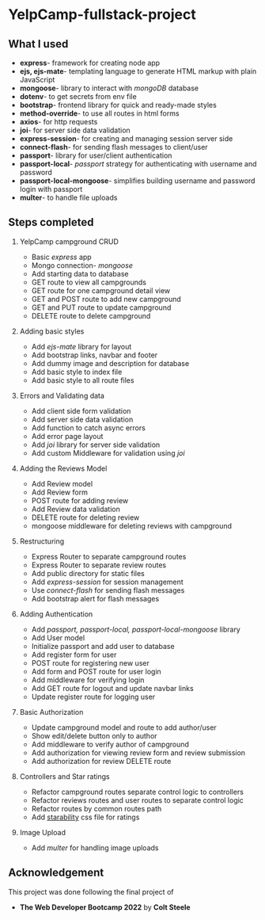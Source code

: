 # YelpCamp-fullstack-project

## What I used

- **express**- framework for creating node app
- **ejs, ejs-mate**- templating language to generate HTML markup with plain JavaScript
- **mongoose**- library to interact with *mongoDB* database
- **dotenv**- to get secrets from env file
- **bootstrap**- frontend library for quick and ready-made styles
- **method-override**- to use all routes in html forms
- **axios**- for http requests
- **joi**- for server side data validation
- **express-session**- for creating and managing session server side
- **connect-flash**- for sending flash messages to client/user
- **passport**- library for user/client authentication
- **passport-local**- *passport* strategy for authenticating with username and password
- **passport-local-mongoose**- simplifies building username and password login with passport
- **multer**- to handle file uploads

## Steps completed

1. YelpCamp campground CRUD
    - Basic *express* app
    - Mongo connection- *mongoose*
    - Add starting data to database
    - GET route to view all campgrounds
    - GET route for one campground detail view
    - GET and POST route to add new campground
    - GET and PUT route to update campground
    - DELETE route to delete campground

2. Adding basic styles
    - Add *ejs-mate* library for layout
    - Add bootstrap links, navbar and footer
    - Add dummy image and description for database
    - Add basic style to index file
    - Add basic style to all route files

3. Errors and Validating data
   - Add client side form validation
   - Add server side data validation
   - Add function to catch async errors
   - Add error page layout
   - Add *joi* library for server side validation
   - Add custom Middleware for validation using *joi*

4. Adding the Reviews Model
    - Add Review model
    - Add Review form
    - POST route for adding review
    - Add Review data validation
    - DELETE route for deleting review
    - mongoose middleware for deleting reviews with campground

5. Restructuring
    - Express Router to separate campground routes
    - Express Router to separate review routes
    - Add public directory for static files
    - Add *express-session* for session management
    - Use *connect-flash* for sending flash messages
    - Add bootstrap alert for flash messages

6. Adding Authentication
    - Add *passport, passport-local, passport-local-mongoose* library
    - Add User model
    - Initialize passport and add user to database
    - Add register form for user
    - POST route for registering new user
    - Add form and POST route for user login
    - Add middleware for verifying login
    - Add GET route for logout and update navbar links
    - Update register route for logging user

7. Basic Authorization
    - Update campground model and route to add author/user
    - Show edit/delete button only to author
    - Add middleware to verify author of campground
    - Add authorization for viewing review form and review submission
    - Add authorization for review DELETE route

8. Controllers and Star ratings
    - Refactor campground routes separate control logic to controllers
    - Refactor reviews routes and user routes to separate control logic
    - Refactor routes by common routes path
    - Add [starability](https://github.com/LunarLogic/starability) css file for ratings

9. Image Upload
    - Add *multer* for handling image uploads

## Acknowledgement

This project was done following the final project of

- **The Web Developer Bootcamp 2022** by **Colt Steele**
